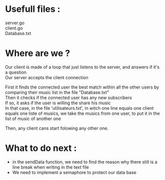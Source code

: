 
# Usefull files : 
server.go    
client.go  
Database.txt

  
# Where are we ? 
Our client is made of a loop that just listens to the server, and answers if it's a question  
Our server accepts the client connection  

First it finds the connected user the best match within all the other users by comparing their music list in the file "Database.txt"  
Then it checks if the connected user has any new subscribers  
If so, it asks if the user is willing the share his music  
In that case, in the file 'utilisateurs.txt', in witch one line equals one client equals one liste of musics, we take the musics from one user, to put it in the list of music of another one   

Then, any client cans start folowing any other one.  
  
# What to do next :
- in the sendData function, we need to find the reason why there still is a line break when writing in the text file  
- We need to implement a semaphore to protect our data base  
